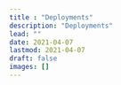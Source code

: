 ```yaml
---
title : "Deployments"
description: "Deployments"
lead: ""
date: 2021-04-07
lastmod: 2021-04-07
draft: false
images: []
---
```

